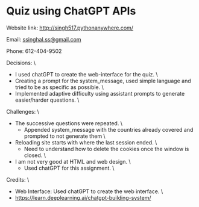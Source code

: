 # Quiz using ChatGPT APIs

Website link: http://singh517.pythonanywhere.com/

Email: ssinghal.ss@gmail.com

Phone: 612-404-9502

Decisions: \
* I used chatGPT to create the web-interface for the quiz. \
* Creating a prompt for the system_message, used simple language and tried to be as specific as possible. \
* Implemented adaptive difficulty using assistant prompts to generate easier/harder questions. \

Challenges: \
* The successive questions were repeated. \
  * Appended system_message with the countries already covered and prompted to not generate them \
* Reloading site starts with where the last session ended. \
  * Need to understand how to delete the cookies once the window is closed. \
* I am not very good at HTML and web design. \
  * Used chatGPT for this assignment. \

Credits: \
  * Web Interface: Used chatGPT to create the web interface. \
  * https://learn.deeplearning.ai/chatgpt-building-system/
